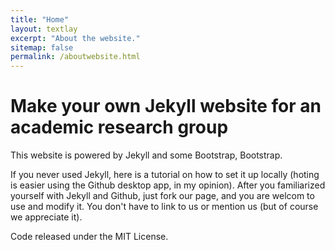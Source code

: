 ```yaml
---
title: "Home"
layout: textlay
excerpt: "About the website."
sitemap: false
permalink: /aboutwebsite.html
---
```


# Make your own Jekyll website for an academic research group

This website is powered by Jekyll and some Bootstrap, Bootstrap. 

If you never used Jekyll, here is a tutorial on how to set it up locally (hoting is easier using the Github desktop app, in my opinion). After you familiarized yourself with Jekyll and Github, just fork our page, and you are welcom to use and modify it. You don't have to link to us or mention us (but of course we appreciate it).


Code released under the MIT License.

